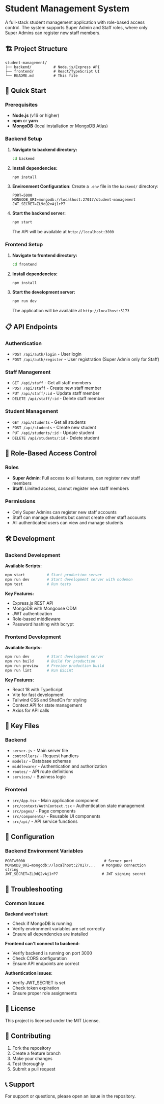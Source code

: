 # Student Management System

A full-stack student management application with role-based access control. The system supports Super Admin and Staff roles, where only Super Admins can register new staff members.

## 🏗️ Project Structure

```
student-management/
├── backend/          # Node.js/Express API
├── frontend/         # React/TypeScript UI
└── README.md         # This file
```

## 🚀 Quick Start

### Prerequisites

- **Node.js** (v16 or higher)
- **npm** or **yarn**
- **MongoDB** (local installation or MongoDB Atlas)

### Backend Setup

1. **Navigate to backend directory:**
   ```bash
   cd backend
   ```

2. **Install dependencies:**
   ```bash
   npm install
   ```

3. **Environment Configuration:**
   Create a `.env` file in the `backend/` directory:
   ```env
   PORT=5000
   MONGODB_URI=mongodb://localhost:27017/student-management
   JWT_SECRET=ZL9dQ2vAj1rP7
   ```

4. **Start the backend server:**
   ```bash
   npm start
   ```
   
   The API will be available at `http://localhost:3000`

### Frontend Setup

1. **Navigate to frontend directory:**
   ```bash
   cd frontend
   ```

2. **Install dependencies:**
   ```bash
   npm install
   ```

3. **Start the development server:**
   ```bash
   npm run dev
   ```
   
   The application will be available at `http://localhost:5173`

## 📋 API Endpoints

### Authentication
- `POST /api/auth/login` - User login
- `POST /api/auth/register` - User registration (Super Admin only for Staff)

### Staff Management
- `GET /api/staff` - Get all staff members
- `POST /api/staff` - Create new staff member
- `PUT /api/staff/:id` - Update staff member
- `DELETE /api/staff/:id` - Delete staff member

### Student Management
- `GET /api/students` - Get all students
- `POST /api/students` - Create new student
- `PUT /api/students/:id` - Update student
- `DELETE /api/students/:id` - Delete student

## 🔐 Role-Based Access Control

### Roles
- **Super Admin**: Full access to all features, can register new staff members
- **Staff**: Limited access, cannot register new staff members

### Permissions
- Only Super Admins can register new staff accounts
- Staff can manage students but cannot create other staff accounts
- All authenticated users can view and manage students

## 🛠️ Development

### Backend Development

**Available Scripts:**
```bash
npm start          # Start production server
npm run dev        # Start development server with nodemon
npm test           # Run tests
```

**Key Features:**
- Express.js REST API
- MongoDB with Mongoose ODM
- JWT authentication
- Role-based middleware
- Password hashing with bcrypt

### Frontend Development

**Available Scripts:**
```bash
npm run dev        # Start development server
npm run build      # Build for production
npm run preview    # Preview production build
npm run lint       # Run ESLint
```

**Key Features:**
- React 18 with TypeScript
- Vite for fast development
- Tailwind CSS and ShadCn for styling
- Context API for state management
- Axios for API calls

## 📁 Key Files

### Backend
- `server.js` - Main server file
- `controllers/` - Request handlers
- `models/` - Database schemas
- `middleware/` - Authentication and authorization
- `routes/` - API route definitions
- `services/` - Business logic

### Frontend
- `src/App.tsx` - Main application component
- `src/context/AuthContext.tsx` - Authentication state management
- `src/pages/` - Page components
- `src/components/` - Reusable UI components
- `src/api/` - API service functions

## 🔧 Configuration

### Backend Environment Variables
```env
PORT=5000                                    # Server port
MONGODB_URI=mongodb://localhost:27017/...   # MongoDB connection string
JWT_SECRET=ZL9dQ2vAj1rP7                    # JWT signing secret
```

## 🐛 Troubleshooting

### Common Issues

**Backend won't start:**
- Check if MongoDB is running
- Verify environment variables are set correctly
- Ensure all dependencies are installed

**Frontend can't connect to backend:**
- Verify backend is running on port 3000
- Check CORS configuration
- Ensure API endpoints are correct

**Authentication issues:**
- Verify JWT_SECRET is set
- Check token expiration
- Ensure proper role assignments

## 📝 License

This project is licensed under the MIT License.

## 🤝 Contributing

1. Fork the repository
2. Create a feature branch
3. Make your changes
4. Test thoroughly
5. Submit a pull request

## 📞 Support

For support or questions, please open an issue in the repository. 

